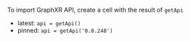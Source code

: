 To import GraphXR API, create a cell with the result of `getApi`
- latest: `api = getApi()`
- pinned: `api = getApi('0.0.248')`
